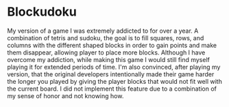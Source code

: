 # Blockudoku
My version of a game I was extremely addicted to for over a year. A combination of tetris and sudoku, the goal is to fill squares, rows, and columns with the different shaped blocks in order to gain points and make them disappear, allowing player to place more blocks. Although I have overcome my addiction, while making this game I would still find myself playing it for extended periods of time. I'm also convinced, after playing my version, that the original developers intentionally made their game harder the longer you played by giving the player blocks that would not fit well with the current board. I did not implement this feature due to a combination of my sense of honor and not knowing how.
